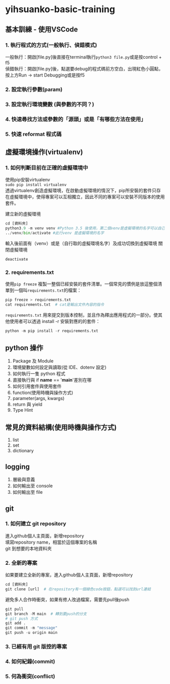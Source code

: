 # yihsuanko-basic-training
## 基本訓練 - 使用VSCode
### 1. 執行程式的方式(一般執行、偵錯模式)
一般執行：開啟[file.py]後直接在terminal執行`python3 file.py`或是按control + f5 <br/>
偵錯執行：開啟[file.py]後，點選要debug的程式碼前方空白，出現紅色小圓點，按上方Run -> start Debugging或是按f5 <br/>
### 2. 設定執行參數(param)
### 3. 設定執行環境變數 (與參數的不同？)
### 4. 快速尋找方法或參數的「源頭」或是「有哪些方法在使用」
### 5. 快速 reformat 程式碼

## 虛擬環境操作(virtualenv)
### 1. 如何判斷目前在正確的虛擬環境中
使用pip安裝virtualenv<br/>
`sudo pip install virtualenv`<br/>
透過virtualenv創造虛擬環境，在啟動虛擬環境的情況下，pip所安裝的套件只存在虛擬環境中，使得專案可以互相獨立，因此不同的專案可以安裝不同版本的使用套件。

建立新的虛擬環境<br/>
```python
cd [資料夾]
python3.9 -m venv venv #Python 3.5 後使用，第二個venv是虛擬環境的名字可以自己取名
../venv/bin/activate #此行venv 是虛擬環境的名字
```
輸入後前面有（venv）或是（自行取的虛擬環境名字）及成功切換到虛擬環境
關閉虛擬環境
```python
deactivate
```
### 2. requirements.txt
使用`pip freeze` 複製一整個已經安裝的套件清單。一個常見的慣例是放這整個清單到一個叫`requirements.txt`的檔案：
```python
pip freeze > requirements.txt
cat requirements.txt  # cat是輸出文件內容的指令
```
`requirements.txt` 用來提交到版本控制，並且作為釋出應用程式的一部分。使其他使用者可以透過 install -r 安裝對應的的套件：
```python
python -m pip install -r requirements.txt
```
## python 操作
1. Package 及 Module
2. 環境變數如何設定與讀取(從 IDE、dotenv 設定)
3. 如何執行一隻 python 程式
4. 直接執行與 if __name__ == '__main__'差別在哪
5. 如何引用套件與使用套件
6. function(使用時機與操作方式)
7. parameter(args, kwargs)
8. return 與 yield
9. Type Hint
## 常見的資料結構(使用時機與操作方式)
1. list
2. set
3. dictionary
## logging
1. 層級與意義
2. 如何輸出至 console
3. 如何輸出至 file

## git
### 1. 如何建立 git repository
進入github個人主頁面，新增repository<br/>
填寫repository name，相當於這個專案的名稱<br/>
git 到想要的本地資料夾
### 2. 全新的專案
如果要建立全新的專案，進入github個人主頁面，新增repository<br/>
```python
cd [資料夾]
git clone [url]  # 在repository有一個綠色code按鈕，點選可以找到url連結 
```
避免多人合作時衝突，如果有修人改過檔案，需要先pull後push
```python
git pull 
git branch -M main  # 轉到要push的分支
# git push 方式
git add .
git commit -m "message"
git push -u origin main
```
### 3. 已經有用 git 版控的專案
### 4. 如何紀錄(commit)
### 5. 何為衝突(conflict)
